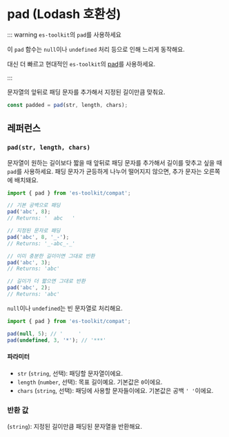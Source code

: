 # pad (Lodash 호환성)

::: warning `es-toolkit`의 `pad`를 사용하세요

이 `pad` 함수는 `null`이나 `undefined` 처리 등으로 인해 느리게 동작해요.

대신 더 빠르고 현대적인 `es-toolkit`의 [pad](../../string/pad.md)를 사용하세요.

:::

문자열의 앞뒤로 패딩 문자를 추가해서 지정된 길이만큼 맞춰요.

```typescript
const padded = pad(str, length, chars);
```

## 레퍼런스

### `pad(str, length, chars)`

문자열이 원하는 길이보다 짧을 때 앞뒤로 패딩 문자를 추가해서 길이를 맞추고 싶을 때 `pad`를 사용하세요. 패딩 문자가 균등하게 나누어 떨어지지 않으면, 추가 문자는 오른쪽에 배치돼요.

```typescript
import { pad } from 'es-toolkit/compat';

// 기본 공백으로 패딩
pad('abc', 8);
// Returns: '  abc   '

// 지정된 문자로 패딩
pad('abc', 8, '_-');
// Returns: '_-abc_-_'

// 이미 충분한 길이이면 그대로 반환
pad('abc', 3);
// Returns: 'abc'

// 길이가 더 짧으면 그대로 반환
pad('abc', 2);
// Returns: 'abc'
```

`null`이나 `undefined`는 빈 문자열로 처리해요.

```typescript
import { pad } from 'es-toolkit/compat';

pad(null, 5); // '     '
pad(undefined, 3, '*'); // '***'
```

#### 파라미터

- `str` (`string`, 선택): 패딩할 문자열이에요.
- `length` (`number`, 선택): 목표 길이예요. 기본값은 `0`이에요.
- `chars` (`string`, 선택): 패딩에 사용할 문자들이에요. 기본값은 공백 `' '`이에요.

### 반환 값

(`string`): 지정된 길이만큼 패딩된 문자열을 반환해요.
